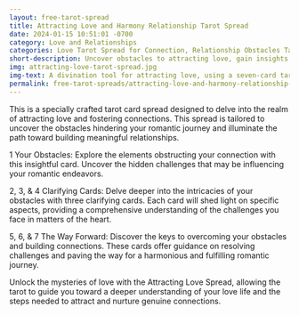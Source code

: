 ```yaml
---
layout: free-tarot-spread
title: Attracting Love and Harmony Relationship Tarot Spread
date: 2024-01-15 10:51:01 -0700
category: Love and Relationships
categories: Love Tarot Spread for Connection, Relationship Obstacles Tarot Reading, Attracting Love Insights with Tarot, Tarot Guidance for Romantic Challenges, Building Connections Tarot Spread, Love Harmony Card Reading, Obstacles in Love Tarot Insights, Resolve Relationship Issues with Tarot, Tarot for Building Meaningful Connections, Attracting Love Tarot Card Interpretations 
short-description: Uncover obstacles to attracting love, gain insights with clarifying cards, and find the way forward in your romantic journey through this powerful love tarot reading. Build connections with precision and embrace a fulfilling love life.
img: attracting-love-tarot-spread.jpg
img-text: A divination tool for attracting love, using a seven-card tarot spread with guidance on overcoming obstacles and building connections
permalink: free-tarot-spreads/attracting-love-and-harmony-relationship-tarot-spread
---
```


This is a specially crafted tarot card spread designed to delve into the realm of attracting love and fostering connections. This spread is tailored to uncover the obstacles hindering your romantic journey and illuminate the path toward building meaningful relationships.

1 Your Obstacles: Explore the elements obstructing your connection with this insightful card. Uncover the hidden challenges that may be influencing your romantic endeavors.

2, 3, & 4 Clarifying Cards: Delve deeper into the intricacies of your obstacles with three clarifying cards. Each card will shed light on specific aspects, providing a comprehensive understanding of the challenges you face in matters of the heart.

5, 6, & 7 The Way Forward: Discover the keys to overcoming your obstacles and building connections. These cards offer guidance on resolving challenges and paving the way for a harmonious and fulfilling romantic journey.

Unlock the mysteries of love with the Attracting Love Spread, allowing the tarot to guide you toward a deeper understanding of your love life and the steps needed to attract and nurture genuine connections.